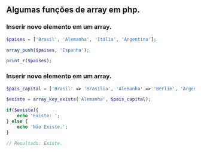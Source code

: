 ## Algumas funções de array em php.

### Inserir novo elemento em um array.

```php
$paises = ['Brasil', 'Alemanha', 'Itália', 'Argentina'];

array_push($paises, 'Espanha');

print_r($paises);
```


### Inserir novo elemento em um array.

```php
$pais_capital = ['Brasil' => 'Brasília', 'Alemanha' => 'Berlim', 'Argentina' => 'Buenos Aires'];

$existe = array_key_exists('Alemanha', $pais_capital);

if($existe){
    echo 'Existe: ';    
} else {
    echo 'Não Existe.';
}

// Resultado: Existe.

```
